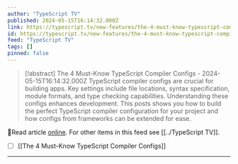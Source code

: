 ```yaml
---
author: "TypeScript TV"
published: 2024-05-15T16:14:32.000Z
link: https://typescript.tv/new-features/the-4-must-know-typescript-compiler-configs/
id: https://typescript.tv/new-features/the-4-must-know-typescript-compiler-configs/
feed: "TypeScript TV"
tags: []
pinned: false
---
```

> [!abstract] The 4 Must-Know TypeScript Compiler Configs - 2024-05-15T16:14:32.000Z
> TypeScript compiler configs are crucial for building apps. Key settings include file locations, syntax specification, module formats, and type checking capabilities. Understanding these configs enhances development. This posts shows you how to build the perfect TypeScript compiler configuration for your project and how configs from frameworks can be extended for ease.

🔗Read article [online](https://typescript.tv/new-features/the-4-must-know-typescript-compiler-configs/). For other items in this feed see [[../TypeScript TV]].

- [ ] [[The 4 Must-Know TypeScript Compiler Configs]]
- - -

